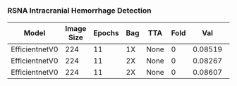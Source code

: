 ### RSNA Intracranial Hemorrhage Detection

| Model         |Image Size|Epochs|Bag|TTA |Fold|Val     |LB   |
| --------------|----------|------|---|----|----|--------|-----|
| EfficientnetV0|224       |11    |1X |None|0   |0.08519 |???? |
| EfficientnetV0|224       |11    |2X |None|0   |0.08267 |???? |
| EfficientnetV0|224       |11    |2X |None|0   |0.08607 |???? |
